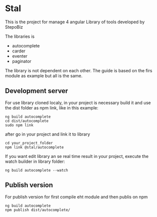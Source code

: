# Stal

This is the project for manage 4 angular Library of tools developed by StepoBiz

The libraries is
- autocomplete
- carder
- eventer
- paginator

The library is not dependent on each other. The guide is based on the firs module as example but all is the same.

## Development server

For use library cloned localy, in your project is necessary build it and use the dist folder as npm link, like in this example:
```
ng build autocomplete
cd dist/autocomplete
sudo npm link
```

after go in your project and link it to library
```
cd your_project_folder
npm link @stal/autocomplete
```

If you want edit library an se real time result in your project, execute the watch builder in library folder:
```
ng build autocomplete --watch
```

## Publish version

For publish version for first compile eht module and then publis on npm 
```
ng build autocomplete 
npm publish dist/autocomplete/
```